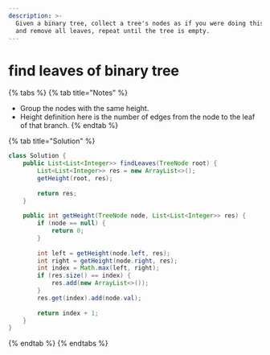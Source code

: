 ```yaml
---
description: >-
  Given a binary tree, collect a tree's nodes as if you were doing this: Collect
  and remove all leaves, repeat until the tree is empty.
---
```


# find leaves of binary tree

{% tabs %}
{% tab title="Notes" %}
* Group the nodes with the same height.
* Height definition here is the number of edges from the node to the leaf of that branch.
{% endtab %}

{% tab title="Solution" %}
```java
class Solution {
    public List<List<Integer>> findLeaves(TreeNode root) {
        List<List<Integer>> res = new ArrayList<>();
        getHeight(root, res);
        
        return res;
    }
    
    public int getHeight(TreeNode node, List<List<Integer>> res) {
        if (node == null) {
            return 0;
        }
        
        int left = getHeight(node.left, res);
        int right = getHeight(node.right, res);
        int index = Math.max(left, right);
        if (res.size() == index) {
            res.add(new ArrayList<>());
        }
        res.get(index).add(node.val);
        
        return index + 1;
    }
}
```
{% endtab %}
{% endtabs %}

